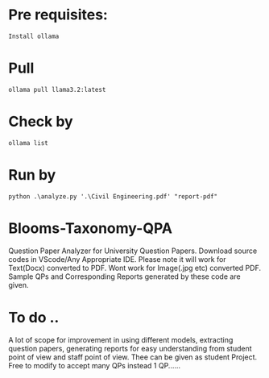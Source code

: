 # Pre requisites:
    Install ollama
# Pull 
    ollama pull llama3.2:latest
# Check by 
    ollama list    
# Run by 
    python .\analyze.py '.\Civil Engineering.pdf' "report-pdf"
# Blooms-Taxonomy-QPA
Question Paper Analyzer for University Question Papers. Download source codes in VScode/Any Appropriate IDE.
Please note it will work for Text(Docx)  converted to PDF. Wont work for Image(.jpg etc) converted PDF.
Sample QPs and Corresponding Reports generated by these code are given.
# To do .. 
A lot of scope for improvement in using different models, extracting question papers, generating reports 
for easy understanding from student point of view and staff point of view.  Thee can be given as student Project.
Free to modify to accept many QPs instead 1 QP......

